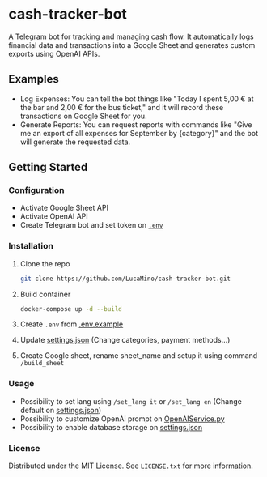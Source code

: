 # cash-tracker-bot
A Telegram bot for tracking and managing cash flow.
It automatically logs financial data and transactions into a Google Sheet and generates custom exports using OpenAI APIs.

## Examples
- Log Expenses: You can tell the bot things like "Today I spent 5,00 € at the bar and 2,00 € for the bus ticket," and it will record these transactions on Google Sheet for you.
- Generate Reports: You can request reports with commands like "Give me an export of all expenses for September by {category}" and the bot will generate the requested data.

<!-- GETTING STARTED -->
## Getting Started


### Configuration
- Activate Google Sheet API
- Activate OpenAI API
- Create Telegram bot and set token on [`.env`](src/.env.example)

### Installation
1. Clone the repo
   ```sh
   git clone https://github.com/LucaMino/cash-tracker-bot.git
   ```
2. Build container
   ```sh
   docker-compose up -d --build
   ```
3. Create `.env` from [.env.example](src/.env.example)

4. Update [settings.json](src/config/settings.json) (Change categories, payment methods...)

5. Create Google sheet, rename sheet_name and setup it using command `/build_sheet`

<!-- USAGE -->
### Usage
- Possibility to set lang using `/set_lang it` or `/set_lang en` (Change default on [settings.json](src/config/settings.json))
- Possibility to customize OpenAi prompt on [OpenAIService.py](src/services/OpenAIService.py)
- Possibility to enable database storage on [settings.json](src/config/settings.json)

<!-- LICENSE -->
### License

Distributed under the MIT License. See `LICENSE.txt` for more information.
